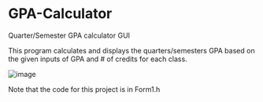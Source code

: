 # GPA-Calculator
Quarter/Semester GPA calculator GUI

This program calculates and displays the quarters/semesters GPA based on the given inputs of GPA and # of credits for each class.

![image](https://user-images.githubusercontent.com/115193664/207227447-4058f1a5-dabd-41d0-8923-446723b691e9.png)

Note that the code for this project is in Form1.h
